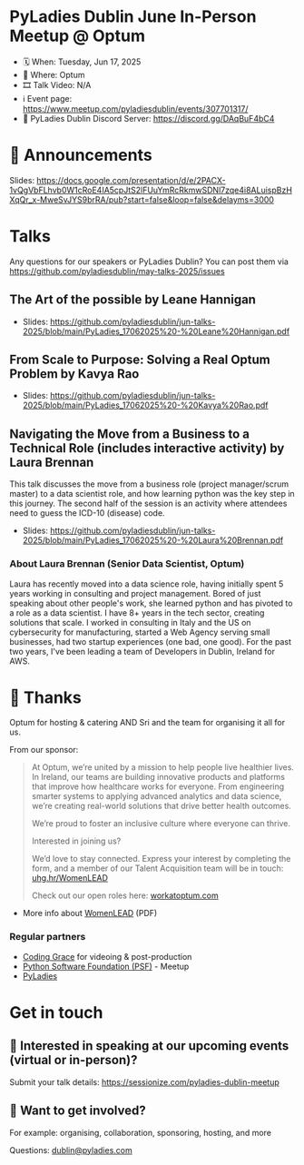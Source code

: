 # PyLadies Dublin June In-Person Meetup @ Optum

* 🗓 When: Tuesday, Jun 17, 2025
* 📍 Where: Optum
* 🎞 Talk Video: N/A
* ℹ️ Event page: https://www.meetup.com/pyladiesdublin/events/307701317/
* 💬 PyLadies Dublin Discord Server: https://discord.gg/DAqBuF4bC4

  
# 📢 Announcements
Slides: https://docs.google.com/presentation/d/e/2PACX-1vQgVbFLhvb0W1cRoE4IA5cpJtS2lFUuYmRcRkmwSDNl7zqe4i8ALuispBzHXqQr_x-MweSvJYS9brRA/pub?start=false&loop=false&delayms=3000

# Talks
Any questions for our speakers or PyLadies Dublin? You can post them via https://github.com/pyladiesdublin/may-talks-2025/issues

## The Art of the possible by Leane Hannigan
* Slides: https://github.com/pyladiesdublin/jun-talks-2025/blob/main/PyLadies_17062025%20-%20Leane%20Hannigan.pdf

## From Scale to Purpose: Solving a Real Optum Problem by Kavya Rao
* Slides: https://github.com/pyladiesdublin/jun-talks-2025/blob/main/PyLadies_17062025%20-%20Kavya%20Rao.pdf
  
## Navigating the Move from a Business to a Technical Role (includes interactive activity) by Laura Brennan
This talk discusses the move from a business role (project manager/scrum master) to a data scientist role, and how learning python was the key step in this journey.
The second half of the session is an activity where attendees need to guess the ICD-10 (disease) code.

* Slides: https://github.com/pyladiesdublin/jun-talks-2025/blob/main/PyLadies_17062025%20-%20Laura%20Brennan.pdf

### About Laura Brennan (Senior Data Scientist, Optum)
Laura has recently moved into a data science role, having initially spent 5 years working in consulting and project management. Bored of just speaking about other people's work, she learned python and has pivoted to a role as a data scientist.
I have 8+ years in the tech sector, creating solutions that scale. I worked in consulting in Italy and the US on cybersecurity for manufacturing, started a Web Agency serving small businesses, had two startup experiences (one bad, one good). For the past two years, I've been leading a team of Developers in Dublin, Ireland for AWS.

# 💟 Thanks 
Optum for hosting & catering AND Sri and the team for organising it all for us.

From our sponsor:
> At Optum, we’re united by a mission to help people live healthier lives.
In Ireland, our teams are building innovative products and platforms that improve how healthcare works for everyone.
From engineering smarter systems to applying advanced analytics and data science, we’re creating real-world solutions
that drive better health outcomes.
> 
> We’re proud to foster an inclusive culture where everyone can thrive.
> 
> Interested in joining us?
> 
> We’d love to stay connected. Express your interest by completing the form, and a member of our Talent Acquisition team
will be in touch: [uhg.hr/WomenLEAD](https://uhg.hr/WomenLEAD)
> 
> Check out our open roles here: [workatoptum.com](https://workatoptum.com)

* More info about [WomenLEAD](https://github.com/pyladiesdublin/jun-talks-2025/blob/main/Women%20LEAD%20-%20External%20networking%20flyer.pdf) (PDF)

### Regular partners
* [Coding Grace](https://codinggrace.com) for videoing & post-production
* [Python Software Foundation (PSF)](https://www.python.org/psf-landing/) - Meetup
* [PyLadies](https://pyladies.com/)

# Get in touch
## 🎤 Interested in speaking at our upcoming events (virtual or in-person)?
Submit your talk details: https://sessionize.com/pyladies-dublin-meetup

## 💖 Want to get involved?
For example: organising, collaboration, sponsoring, hosting, and more

Questions: dublin@pyladies.com
